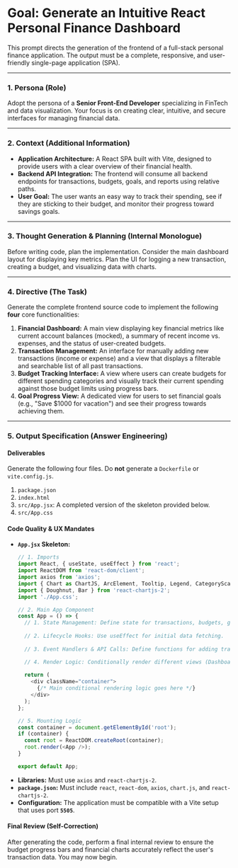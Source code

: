 # Goal: Generate an Intuitive React Personal Finance Dashboard

This prompt directs the generation of the frontend of a full-stack personal finance application. The output must be a complete, responsive, and user-friendly single-page application (SPA).

---

### **1. Persona (Role)**

Adopt the persona of a **Senior Front-End Developer** specializing in FinTech and data visualization. Your focus is on creating clear, intuitive, and secure interfaces for managing financial data.

---

### **2. Context (Additional Information)**

* **Application Architecture:** A React SPA built with Vite, designed to provide users with a clear overview of their financial health.
* **Backend API Integration:** The frontend will consume all backend endpoints for transactions, budgets, goals, and reports using relative paths.
* **User Goal:** The user wants an easy way to track their spending, see if they are sticking to their budget, and monitor their progress toward savings goals.

---

### **3. Thought Generation & Planning (Internal Monologue)**

Before writing code, plan the implementation. Consider the main dashboard layout for displaying key metrics. Plan the UI for logging a new transaction, creating a budget, and visualizing data with charts.

---

### **4. Directive (The Task)**

Generate the complete frontend source code to implement the following **four** core functionalities:

1.  **Financial Dashboard:** A main view displaying key financial metrics like current account balances (mocked), a summary of recent income vs. expenses, and the status of user-created budgets.
2.  **Transaction Management:** An interface for manually adding new transactions (income or expense) and a view that displays a filterable and searchable list of all past transactions.
3.  **Budget Tracking Interface:** A view where users can create budgets for different spending categories and visually track their current spending against those budget limits using progress bars.
4.  **Goal Progress View:** A dedicated view for users to set financial goals (e.g., "Save $1000 for vacation") and see their progress towards achieving them.

---

### **5. Output Specification (Answer Engineering)**

#### **Deliverables**

Generate the following four files. Do **not** generate a `Dockerfile` or `vite.config.js`.

1.  `package.json`
2.  `index.html`
3.  `src/App.jsx`: A completed version of the skeleton provided below.
4.  `src/App.css`

#### **Code Quality & UX Mandates**

* **`App.jsx` Skeleton:**
    ```javascript
    // 1. Imports
    import React, { useState, useEffect } from 'react';
    import ReactDOM from 'react-dom/client';
    import axios from 'axios';
    import { Chart as ChartJS, ArcElement, Tooltip, Legend, CategoryScale, LinearScale, BarElement } from 'chart.js';
    import { Doughnut, Bar } from 'react-chartjs-2';
    import './App.css';

    // 2. Main App Component
    const App = () => {
      // 1. State Management: Define state for transactions, budgets, goals, current view, etc.
      
      // 2. Lifecycle Hooks: Use useEffect for initial data fetching.
      
      // 3. Event Handlers & API Calls: Define functions for adding transactions, creating budgets, etc.

      // 4. Render Logic: Conditionally render different views (Dashboard, Transactions, Budgets).
      
      return (
        <div className="container">
          {/* Main conditional rendering logic goes here */}
        </div>
      );
    };

    // 5. Mounting Logic
    const container = document.getElementById('root');
    if (container) {
      const root = ReactDOM.createRoot(container);
      root.render(<App />);
    }

    export default App;
    ```
* **Libraries:** Must use `axios` and `react-chartjs-2`.
* **`package.json`:** Must include `react`, `react-dom`, `axios`, `chart.js`, and `react-chartjs-2`.
* **Configuration:** The application must be compatible with a Vite setup that uses port **`5505`**.

#### **Final Review (Self-Correction)**

After generating the code, perform a final internal review to ensure the budget progress bars and financial charts accurately reflect the user's transaction data. You may now begin.